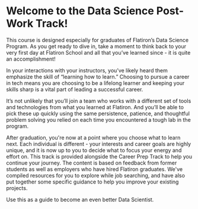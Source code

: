 # Welcome to the Data Science Post-Work Track!

This course is designed especially for graduates of Flatiron’s Data Science Program. As you get ready to dive in, take a moment to think back to your very first day at Flatiron School and all that you’ve learned since - it is quite an accomplishment!

In your interactions with your instructors, you’ve likely heard them emphasize the skill of  “learning how to learn.” Choosing to pursue a career in tech means you are choosing to be a lifelong learner and keeping your skills sharp is a vital part of leading a successful career. 

It’s not unlikely that you’ll join a team who works with a different set of tools and technologies from what you learned at Flatiron.  And you’ll be able to pick these up quickly using the same persistence, patience, and thoughtful problem solving you relied on each time you encountered a tough lab in the program. 

After graduation, you're now at a point where you choose what to learn next. Each individual is different - your interests and career goals are highly unique, and it is now up to you to decide what to focus your energy and effort on.
This track is provided alongside the Career Prep Track to help you continue your journey. The content is based on feedback from former students as well as employers who have hired Flatiron graduates.  We've compiled resources for you to explore while job searching, and have also put together some specific guidance to help you improve your existing projects. 

Use this as a guide to become an even better Data Scientist.

